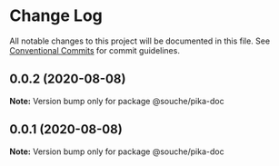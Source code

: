 # Change Log

All notable changes to this project will be documented in this file.
See [Conventional Commits](https://conventionalcommits.org) for commit guidelines.

## 0.0.2 (2020-08-08)

**Note:** Version bump only for package @souche/pika-doc





## 0.0.1 (2020-08-08)

**Note:** Version bump only for package @souche/pika-doc
